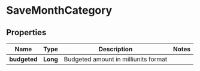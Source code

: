 

# SaveMonthCategory


## Properties

| Name | Type | Description | Notes |
|------------ | ------------- | ------------- | -------------|
|**budgeted** | **Long** | Budgeted amount in milliunits format |  |



